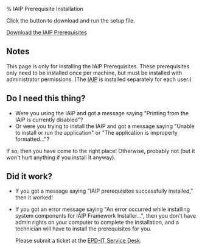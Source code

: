 % IAIP Prerequisite Installation

Click the button to download and run the setup file.

[Download the 
IAIP Prerequisites](setup.exe)

## Notes

This page is only for installing the IAIP Prerequisites. These prerequisites only need to be installed once per machine, but must be installed with administrator permissions. (The [IAIP](../) is installed separately for each user.)

## Do I need this thing?

* Were you using the IAIP and got a message saying "Printing from the IAIP is currently disabled"?
* Or were you trying to install the IAIP and got a message saying "Unable to install or run the application" or "The application is improperly formatted…"?

If so, then you have come to the right place! Otherwise, probably not (but it won't hurt anything if you install it anyway).

## Did it work?

* If you got a message saying "IAIP prerequisites successfully installed," then it worked!

* If you got an error message saying "An error occurred while installing system components for IAIP Framework Installer...", then you don't have admin rights on your computer to complete the installation, and a technician will have to install the prerequisites for you. 

    Please submit a ticket at the [EPD-IT Service Desk](https://gaepdit.atlassian.net/servicedesk/).
